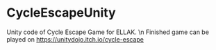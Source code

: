 # CycleEscapeUnity
Unity code of Cycle Escape Game for ELLAK. \n
Finished game can be played on https://unitydojo.itch.io/cycle-escape
